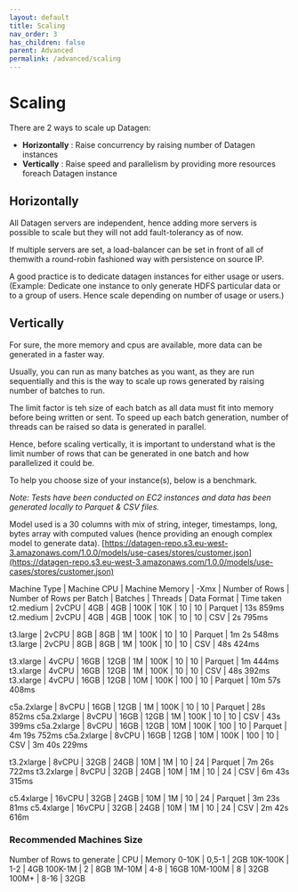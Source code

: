 ```yaml
---
layout: default
title: Scaling
nav_order: 3
has_children: false
parent: Advanced
permalink: /advanced/scaling
---
```


# Scaling

There are 2 ways to scale up Datagen:

- **Horizontally** : Raise concurrency by raising number of Datagen instances
- **Vertically** : Raise speed and parallelism by providing more resources foreach Datagen instance


## Horizontally

All Datagen servers are independent, hence adding more servers is possible to scale but they will not add fault-tolerancy as of now.

If multiple servers are set, a load-balancer can be set in front of all of themwith a round-robin fashioned way with persistence on source IP.

A good practice is to dedicate datagen instances for either usage or users. 
(Example: Dedicate one instance to only generate HDFS particular data or to a group of users. Hence scale depending on number of usage or users.)


## Vertically

For sure, the more memory and cpus are available, more data can be generated in a faster way.

Usually, you can run as many batches as you want, as they are run sequentially and this is the way to scale up rows generated by raising number of batches to run.

The limit factor is teh size of each batch as all data must fit into memory before being written or sent. 
To speed up each batch generation, number of threads can be raised so data is generated in parallel.

Hence, before scaling vertically, it is important to understand what is the limit number of rows that can be generated in one batch and how parallelized it could be. 

To help you choose size of your instance(s), below is a benchmark.

_Note: Tests have been conducted on EC2 instances and data has been generated locally to Parquet & CSV files._

Model used is a 30 columns with mix of string, integer, timestamps, long, bytes array with computed values (hence providing an enough complex model to generate data).
[https://datagen-repo.s3.eu-west-3.amazonaws.com/1.0.0/models/use-cases/stores/customer.json](https://datagen-repo.s3.eu-west-3.amazonaws.com/1.0.0/models/use-cases/stores/customer.json)


Machine Type | Machine CPU | Machine Memory | -Xmx | Number of Rows | Number of Rows per Batch | Batches | Threads | Data Format | Time taken
t2.medium | 2vCPU | 4GB | 4GB | 100K | 10K | 10 | 10 | Parquet | 13s 859ms 
t2.medium | 2vCPU | 4GB | 4GB | 100K | 10K | 10 | 10 | CSV | 2s 795ms

t3.large | 2vCPU | 8GB | 8GB | 1M | 100K | 10 | 10 | Parquet | 1m 2s 548ms
t3.large | 2vCPU | 8GB | 8GB | 1M | 100K | 10 | 10 | CSV | 48s 424ms

t3.xlarge | 4vCPU | 16GB | 12GB | 1M | 100K | 10 | 10 | Parquet | 1m 444ms
t3.xlarge | 4vCPU | 16GB | 12GB | 1M | 100K | 10 | 10 | CSV | 48s 392ms
t3.xlarge | 4vCPU | 16GB | 12GB | 10M | 100K | 100 | 10 | Parquet | 10m 57s 408ms

c5a.2xlarge | 8vCPU | 16GB | 12GB | 1M | 100K | 10 | 10 | Parquet | 28s 852ms
c5a.2xlarge | 8vCPU | 16GB | 12GB | 1M | 100K | 10 | 10 | CSV | 43s 399ms
c5a.2xlarge | 8vCPU | 16GB | 12GB | 10M | 100K | 100 | 10 | Parquet | 4m 19s 752ms
c5a.2xlarge | 8vCPU | 16GB | 12GB | 10M | 100K | 100 | 10 | CSV | 3m 40s 229ms

t3.2xlarge | 8vCPU | 32GB | 24GB | 10M | 1M | 10 | 24 | Parquet | 7m 26s 722ms
t3.2xlarge | 8vCPU | 32GB | 24GB | 10M | 1M | 10 | 24 | CSV | 6m 43s 315ms

c5.4xlarge | 16vCPU | 32GB | 24GB | 10M | 1M | 10 | 24 | Parquet | 3m 23s 81ms
c5.4xlarge | 16vCPU | 32GB | 24GB | 10M | 1M | 10 | 24 | CSV | 2m 42s 616m


### Recommended Machines Size

Number of Rows to generate | CPU | Memory
0-10K | 0,5-1 | 2GB
10K-100K | 1-2 | 4GB
100K-1M | 2 | 8GB
1M-10M | 4-8 | 16GB
10M-100M | 8 | 32GB
100M+ | 8-16 | 32GB

